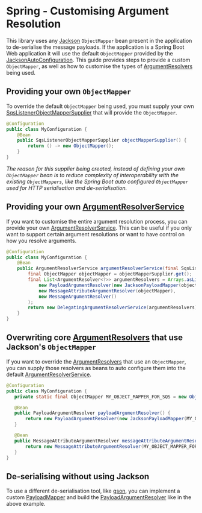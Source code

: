 # Spring - Customising Argument Resolution

This library uses any [Jackson](https://github.com/FasterXML/jackson) `ObjectMapper` bean present in the application to de-serialise the message payloads.
If the application is a Spring Boot Web application it will use the default `ObjectMapper` provided by
the [JacksonAutoConfiguration](https://github.com/spring-projects/spring-boot/blob/master/spring-boot-project/spring-boot-autoconfigure/src/main/java/org/springframework/boot/autoconfigure/jackson/JacksonAutoConfiguration.java).
This guide provides steps to provide a custom `ObjectMapper`, as well as how to customise the types
of [ArgumentResolvers](../../../api/src/main/java/com/jashmore/sqs/argument/ArgumentResolver.java) being used.

## Providing your own `ObjectMapper`

To override the default `ObjectMapper` being used, you must supply your
own [SqsListenerObjectMapperSupplier](../../../spring/spring-core/src/main/java/com/jashmore/sqs/spring/jackson/SqsListenerObjectMapperSupplier.java) that
will provide the `ObjectMapper`.

```java
@Configuration
public class MyConfiguration {
    @Bean
    public SqsListenerObjectMapperSupplier objectMapperSupplier() {
        return () -> new ObjectMapper();
    }
}
```

*The reason for this supplier being created, instead of defining your own `ObjectMapper` bean is to reduce complexity of interoperability
with the existing `ObjectMappers`, like the Spring Boot auto configured `ObjectMapper` used for HTTP serialisation and de-serialisation.*

## Providing your own [ArgumentResolverService](../../../api/src/main/java/com/jashmore/sqs/argument/ArgumentResolverService.java)

If you want to customise the entire argument resolution process, you can provide your
own [ArgumentResolverService](../../../api/src/main/java/com/jashmore/sqs/argument/ArgumentResolverService.java). This can be useful if you only want
to support certain argument resolutions or want to have control on how you resolve arguments.

```java
@Configuration
public class MyConfiguration {
    @Bean
    public ArgumentResolverService argumentResolverService(final SqsListenerObjectMapperSupplier objectMapperSupplier) {
        final ObjectMapper objectMapper = objectMapperSupplier.get();
        final List<ArgumentResolver<?>> argumentResolvers = Arrays.asList(
            new PayloadArgumentResolver(new JacksonPayloadMapper(objectMapper)),
            new MessageAttributeArgumentResolver(objectMapper),
            new MessageArgumentResolver()
        );
        return new DelegatingArgumentResolverService(argumentResolvers);
    }
}
```

## Overwriting core [ArgumentResolvers](../../../api/src/main/java/com/jashmore/sqs/argument/ArgumentResolver.java) that use Jackson's `ObjectMapper`

If you want to override the [ArgumentResolvers](../../../api/src/main/java/com/jashmore/sqs/argument/ArgumentResolver.java) that use an `ObjectMapper`,
you can supply those resolvers as beans to auto configure them into
the default [ArgumentResolverService](../../../api/src/main/java/com/jashmore/sqs/argument/ArgumentResolverService.java).

```java
@Configuration
public class MyConfiguration {
   private static final ObjectMapper MY_OBJECT_MAPPER_FOR_SQS = new ObjectMapper();

   @Bean
   public PayloadArgumentResolver payloadArgumentResolver() {
       return new PayloadArgumentResolver(new JacksonPayloadMapper(MY_OBJECT_MAPPER_FOR_SQS));
   }

   @Bean
   public MessageAttributeArgumentResolver messageAttributeArgumentResolver() {
       return new MessageAttributeArgumentResolver(MY_OBJECT_MAPPER_FOR_SQS);
   }
}
```

## De-serialising without using Jackson

To use a different de-serialisation tool, like [gson](https://github.com/google/gson), you can implement a
custom [PayloadMapper](../../../core/src/main/java/com/jashmore/sqs/argument/payload/mapper/PayloadMapper.java) and build
the [PayloadArgumentResolver](../../../core/src/main/java/com/jashmore/sqs/argument/payload/PayloadArgumentResolver.java) like in the above example.
